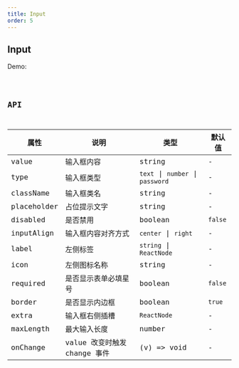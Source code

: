 ```yaml
---
title: Input
order: 5
---
```


## Input

Demo:

<code src="./input/index.tsx" />

## API

| 属性 | 说明 | 类型 | 默认值 |
| --- | --- | ---- | --- |
| value | 输入框内容 | string | - |
| type | 输入框类型 | `text` \| `number` \| `password`| - |
| className | 输入框类名 | string| - |
| placeholder | 占位提示文字 | string | - |
| disabled | 是否禁用 | boolean | `false` |
| inputAlign | 输入框内容对齐方式 | `center` \| `right`| - |
| label | 左侧标签 | `string` \| `ReactNode` | - |
| icon | 左侧图标名称 | string | - |
| required | 是否显示表单必填星号 | boolean | `false` |
| border | 是否显示内边框 | boolean | `true` |
| extra | 输入框右侧插槽 | `ReactNode` | - |
| maxLength | 最大输入长度 | number | - |
| onChange | value 改变时触发 change 事件 | (v) => void | - |
